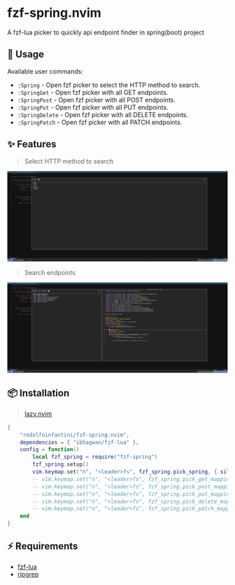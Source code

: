 # fzf-spring.nvim

A fzf-lua picker to quickly api endpoint finder in spring(boot) project

## 🚀 Usage

Available user commands:
- `:Spring` - Open fzf picker to select the HTTP method to search.
- `:SpringGet` - Open fzf picker with all GET endpoints.
- `:SpringPost` - Open fzf picker with all POST endpoints.
- `:SpringPut` - Open fzf picker with all PUT endpoints.
- `:SpringDelete` - Open fzf picker with all DELETE endpoints.
- `:SpringPatch` - Open fzf picker with all PATCH endpoints.

## ✨ Features

> Select HTTP method to search

![http method](assets/spring.png)

> Search endpoints

![search endpoints](assets/get.png)

## 📦 Installation

> [lazy.nvim](https://github.com/folke/lazy.nvim)
```lua
{
    "rodolfoinfantini/fzf-spring.nvim",
    dependencies = { "ibhagwan/fzf-lua" },
    config = function()
        local fzf_spring = require("fzf-spring")
        fzf_spring.setup()
        vim.keymap.set("n", "<leader>fs", fzf_spring.pick_spring, { silent = true })
        -- vim.keymap.set("n", "<leader>fs", fzf_spring.pick_get_mapping, { silent = true })
        -- vim.keymap.set("n", "<leader>fs", fzf_spring.pick_post_mapping, { silent = true })
        -- vim.keymap.set("n", "<leader>fs", fzf_spring.pick_put_mapping, { silent = true })
        -- vim.keymap.set("n", "<leader>fs", fzf_spring.pick_delete_mapping, { silent = true })
        -- vim.keymap.set("n", "<leader>fs", fzf_spring.pick_patch_mapping, { silent = true })
    end
}
```

## ⚡️ Requirements

- [fzf-lua](https://github.com/ibhagwan/fzf-lua)
- [ripgrep](https://github.com/BurntSushi/ripgrep)
